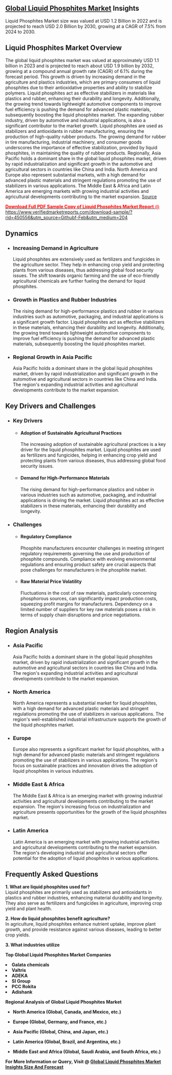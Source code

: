 <h2><a href="https://www.verifiedmarketreports.com/download-sample/?rid=450556&amp;utm_source=Githubf&amp;utm_medium=204" target="_blank">Global Liquid Phosphites Market</a> Insights</h2><p>Liquid Phosphites Market size was valued at USD 1.2 Billion in 2022 and is projected to reach USD 2.0 Billion by 2030, growing at a CAGR of 7.5% from 2024 to 2030.</p><p> <h2>Liquid Phosphites Market Overview</h2> <p>The global liquid phosphites market was valued at approximately USD 1.1 billion in 2023 and is projected to reach about USD 1.9 billion by 2032, growing at a compound annual growth rate (CAGR) of 6.1% during the forecast period. This growth is driven by increasing demand in the agriculture and plastics industries, which are primary consumers of liquid phosphites due to their antioxidative properties and ability to stabilize polymers. Liquid phosphites act as effective stabilizers in materials like plastics and rubber, enhancing their durability and longevity. Additionally, the growing trend towards lightweight automotive components to improve fuel efficiency is pushing the demand for advanced plastic materials, subsequently boosting the liquid phosphites market. The expanding rubber industry, driven by automotive and industrial applications, is also a significant contributor to the market growth. Liquid phosphites are used as stabilizers and antioxidants in rubber manufacturing, ensuring the production of high-quality rubber products. The growing demand for rubber in tire manufacturing, industrial machinery, and consumer goods underscores the importance of effective stabilization, provided by liquid phosphites, in maintaining the quality of rubber products. Regionally, Asia Pacific holds a dominant share in the global liquid phosphites market, driven by rapid industrialization and significant growth in the automotive and agricultural sectors in countries like China and India. North America and Europe also represent substantial markets, with a high demand for advanced plastic materials and stringent regulations promoting the use of stabilizers in various applications. The Middle East & Africa and Latin America are emerging markets with growing industrial activities and agricultural developments contributing to the market expansion. <a href="https://dataintelo.com/report/global-liquid-phosphites-market">Source</a></p> <p><a href="https://dataintelo.com/report/global-liquid-phosphites-market"><p><span class=""><span style="color: #ff0000;"><strong>Download Full PDF Sample Copy of Liquid Phosphites Market Report</strong> @ </span><a href="https://www.verifiedmarketreports.com/download-sample/?rid=450556&amp;utm_source=Githubf-Feb&amp;utm_medium=204" target="_blank">https://www.verifiedmarketreports.com/download-sample/?rid=450556&amp;utm_source=Githubf-Feb&amp;utm_medium=204</a></span></p></a></p> <h2>Dynamics</h2> <ul> <li><h3>Increasing Demand in Agriculture</h3> <p>Liquid phosphites are extensively used as fertilizers and fungicides in the agriculture sector. They help in enhancing crop yield and protecting plants from various diseases, thus addressing global food security issues. The shift towards organic farming and the use of eco-friendly agricultural chemicals are further fueling the demand for liquid phosphites.</p> </li> <li><h3>Growth in Plastics and Rubber Industries</h3> <p>The rising demand for high-performance plastics and rubber in various industries such as automotive, packaging, and industrial applications is a significant growth factor. Liquid phosphites act as effective stabilizers in these materials, enhancing their durability and longevity. Additionally, the growing trend towards lightweight automotive components to improve fuel efficiency is pushing the demand for advanced plastic materials, subsequently boosting the liquid phosphites market.</p> </li> <li><h3>Regional Growth in Asia Pacific</h3> <p>Asia Pacific holds a dominant share in the global liquid phosphites market, driven by rapid industrialization and significant growth in the automotive and agricultural sectors in countries like China and India. The region's expanding industrial activities and agricultural developments contribute to the market expansion.</p> </li> </ul> <h2>Key Drivers and Challenges</h2> <ul> <li><h3>Key Drivers</h3> <ul> <li><h4>Adoption of Sustainable Agricultural Practices</h4> <p>The increasing adoption of sustainable agricultural practices is a key driver for the liquid phosphites market. Liquid phosphites are used as fertilizers and fungicides, helping in enhancing crop yield and protecting plants from various diseases, thus addressing global food security issues.</p> </li> <li><h4>Demand for High-Performance Materials</h4> <p>The rising demand for high-performance plastics and rubber in various industries such as automotive, packaging, and industrial applications is driving the market. Liquid phosphites act as effective stabilizers in these materials, enhancing their durability and longevity.</p> </li> </ul> </li> <li><h3>Challenges</h3> <ul> <li><h4>Regulatory Compliance</h4> <p>Phosphite manufacturers encounter challenges in meeting stringent regulatory requirements governing the use and production of phosphite compounds. Compliance with evolving environmental regulations and ensuring product safety are crucial aspects that pose challenges for manufacturers in the phosphite market.</p> </li> <li><h4>Raw Material Price Volatility</h4> <p>Fluctuations in the cost of raw materials, particularly concerning phosphorous sources, can significantly impact production costs, squeezing profit margins for manufacturers. Dependency on a limited number of suppliers for key raw materials poses a risk in terms of supply chain disruptions and price negotiations.</p> </li> </ul> </li> </ul> <h2>Region Analysis</h2> <ul> <li><h3>Asia Pacific</h3> <p>Asia Pacific holds a dominant share in the global liquid phosphites market, driven by rapid industrialization and significant growth in the automotive and agricultural sectors in countries like China and India. The region's expanding industrial activities and agricultural developments contribute to the market expansion.</p> </li> <li><h3>North America</h3> <p>North America represents a substantial market for liquid phosphites, with a high demand for advanced plastic materials and stringent regulations promoting the use of stabilizers in various applications. The region's well-established industrial infrastructure supports the growth of the liquid phosphites market.</p> </li> <li><h3>Europe</h3> <p>Europe also represents a significant market for liquid phosphites, with a high demand for advanced plastic materials and stringent regulations promoting the use of stabilizers in various applications. The region's focus on sustainable practices and innovation drives the adoption of liquid phosphites in various industries.</p> </li> <li><h3>Middle East & Africa</h3> <p>The Middle East & Africa is an emerging market with growing industrial activities and agricultural developments contributing to the market expansion. The region's increasing focus on industrialization and agriculture presents opportunities for the growth of the liquid phosphites market.</p> </li> <li><h3>Latin America</h3> <p>Latin America is an emerging market with growing industrial activities and agricultural developments contributing to the market expansion. The region's developing industrial and agricultural sectors offer potential for the adoption of liquid phosphites in various applications.</p> </li> </ul> <h2>Frequently Asked Questions</h2> <p><strong>1. What are liquid phosphites used for?</strong><br>Liquid phosphites are primarily used as stabilizers and antioxidants in plastics and rubber industries, enhancing material durability and longevity. They also serve as fertilizers and fungicides in agriculture, improving crop yield and plant health. </p> <p><strong>2. How do liquid phosphites benefit agriculture?</strong><br>In agriculture, liquid phosphites enhance nutrient uptake, improve plant growth, and provide resistance against various diseases, leading to better crop yields. </p> <p><strong>3. What industries utilize</p><p><strong>Top Global Liquid Phosphites Market Companies</strong></p><div data-test-id=""><p><li>Galata chemicals</li><li> Valtris</li><li> ADEKA</li><li> SI Group</li><li> PCC Rokita</li><li> Adishank</li></p><div><strong>Regional Analysis of&nbsp;Global Liquid Phosphites Market</strong></div><ul><li dir="ltr"><p dir="ltr">North America&nbsp;(Global, Canada, and Mexico, etc.)</p></li><li dir="ltr"><p dir="ltr">Europe (Global, Germany, and France, etc.)</p></li><li dir="ltr"><p dir="ltr">Asia Pacific&nbsp;(Global, China, and Japan, etc.)</p></li><li dir="ltr"><p dir="ltr">Latin America&nbsp;(Global, Brazil, and Argentina, etc.)</p></li><li dir="ltr">Middle East and Africa&nbsp;(Global, Saudi Arabia, and South Africa, etc.)</li></ul><p><strong>For More Information or Query, Visit @&nbsp;</strong><strong><a href="https://www.verifiedmarketreports.com/product/liquid-phosphites-market/?utm_source=Githubf&amp;utm_medium=204" target="_blank">Global Liquid Phosphites Market Insights Size And Forecast</a></strong></p></div>
